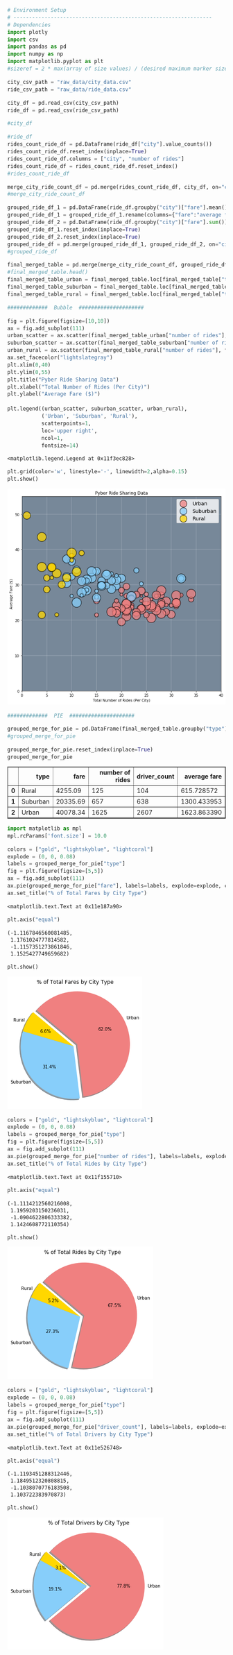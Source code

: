 

```python
# Environment Setup
# ----------------------------------------------------------------
# Dependencies
import plotly
import csv
import pandas as pd
import numpy as np
import matplotlib.pyplot as plt
#sizeref = 2 * max(array of size values) / (desired maximum marker size ** 2)


```


```python
city_csv_path = "raw_data/city_data.csv"
ride_csv_path = "raw_data/ride_data.csv"
```


```python
city_df = pd.read_csv(city_csv_path)
ride_df = pd.read_csv(ride_csv_path)
```


```python
#city_df
```


```python
#ride_df
rides_count_ride_df = pd.DataFrame(ride_df["city"].value_counts()) 
rides_count_ride_df.reset_index(inplace=True)
rides_count_ride_df.columns = ["city", "number of rides"]
rides_count_ride_df = rides_count_ride_df.reset_index()
#rides_count_ride_df
```


```python
merge_city_ride_count_df = pd.merge(rides_count_ride_df, city_df, on="city", how="outer")
#merge_city_ride_count_df
```


```python
grouped_ride_df_1 = pd.DataFrame(ride_df.groupby("city")["fare"].mean())
grouped_ride_df_1 = grouped_ride_df_1.rename(columns={"fare":"average fare"})
grouped_ride_df_2 = pd.DataFrame(ride_df.groupby("city")["fare"].sum())
grouped_ride_df_1.reset_index(inplace=True)
grouped_ride_df_2.reset_index(inplace=True)
grouped_ride_df = pd.merge(grouped_ride_df_1, grouped_ride_df_2, on="city", how="outer")
#grouped_ride_df
```


```python
final_merged_table = pd.merge(merge_city_ride_count_df, grouped_ride_df, on="city", how="outer")
#final_merged_table.head()
final_merged_table_urban = final_merged_table.loc[final_merged_table["type"] == "Urban",:]
final_merged_table_suburban = final_merged_table.loc[final_merged_table["type"] == "Suburban",:]
final_merged_table_rural = final_merged_table.loc[final_merged_table["type"] == "Rural",:]
```


```python
#############  Bubble  #####################
```


```python
fig = plt.figure(figsize=[10,10])
ax = fig.add_subplot(111)
urban_scatter = ax.scatter(final_merged_table_urban["number of rides"], final_merged_table_urban["average fare"], marker="o", facecolors="lightcoral", edgecolors="black", s=final_merged_table_urban["driver_count"]*10, alpha = 0.75, linewidths=1.5)
suburban_scatter = ax.scatter(final_merged_table_suburban["number of rides"], final_merged_table_suburban["average fare"], marker="o", facecolors="lightskyblue", edgecolors="black", s=final_merged_table_urban["driver_count"]*10, alpha = 0.75,linewidths=1.5)
urban_rural = ax.scatter(final_merged_table_rural["number of rides"], final_merged_table_rural["average fare"], marker="o", facecolors="gold", edgecolors="black", s=final_merged_table_urban["driver_count"]*10, alpha = 0.75,linewidths=1.5)
ax.set_facecolor("lightslategray")
plt.xlim(0,40)
plt.ylim(0,55)
plt.title("Pyber Ride Sharing Data")
plt.xlabel("Total Number of Rides (Per City)")
plt.ylabel("Average Fare ($)")

plt.legend((urban_scatter, suburban_scatter, urban_rural),
           ('Urban', 'Suburban', 'Rural'),
           scatterpoints=1,
           loc='upper right',
           ncol=1,
           fontsize=14)
```




    <matplotlib.legend.Legend at 0x11f3ec828>




```python
plt.grid(color='w', linestyle='-', linewidth=2,alpha=0.15)
plt.show()
```


![png](output_10_0.png)



```python
#############  PIE  #####################
```


```python
grouped_merge_for_pie = pd.DataFrame(final_merged_table.groupby("type")["fare","number of rides","driver_count", "average fare"].sum())
#grouped_merge_for_pie
```


```python
grouped_merge_for_pie.reset_index(inplace=True)
grouped_merge_for_pie 
```




<div>
<style>
    .dataframe thead tr:only-child th {
        text-align: right;
    }

    .dataframe thead th {
        text-align: left;
    }

    .dataframe tbody tr th {
        vertical-align: top;
    }
</style>
<table border="1" class="dataframe">
  <thead>
    <tr style="text-align: right;">
      <th></th>
      <th>type</th>
      <th>fare</th>
      <th>number of rides</th>
      <th>driver_count</th>
      <th>average fare</th>
    </tr>
  </thead>
  <tbody>
    <tr>
      <th>0</th>
      <td>Rural</td>
      <td>4255.09</td>
      <td>125</td>
      <td>104</td>
      <td>615.728572</td>
    </tr>
    <tr>
      <th>1</th>
      <td>Suburban</td>
      <td>20335.69</td>
      <td>657</td>
      <td>638</td>
      <td>1300.433953</td>
    </tr>
    <tr>
      <th>2</th>
      <td>Urban</td>
      <td>40078.34</td>
      <td>1625</td>
      <td>2607</td>
      <td>1623.863390</td>
    </tr>
  </tbody>
</table>
</div>




```python
import matplotlib as mpl
mpl.rcParams['font.size'] = 10.0
```


```python
colors = ["gold", "lightskyblue", "lightcoral"]
explode = (0, 0, 0.08)
labels = grouped_merge_for_pie["type"]
fig = plt.figure(figsize=[5,5])
ax = fig.add_subplot(111)
ax.pie(grouped_merge_for_pie["fare"], labels=labels, explode=explode, colors=colors, autopct="%1.1f%%", shadow=True, startangle=140, labeldistance=1.05)
ax.set_title("% of Total Fares by City Type")
```




    <matplotlib.text.Text at 0x11e187a90>




```python
plt.axis("equal")
```




    (-1.1167846560081485,
     1.1761024777814582,
     -1.1157351273861846,
     1.1525427749659682)




```python
plt.show()
```


![png](output_17_0.png)



```python
colors = ["gold", "lightskyblue", "lightcoral"]
explode = (0, 0, 0.08)
labels = grouped_merge_for_pie["type"]
fig = plt.figure(figsize=[5,5])
ax = fig.add_subplot(111)
ax.pie(grouped_merge_for_pie["number of rides"], labels=labels, explode=explode, colors=colors, autopct="%1.1f%%", shadow=True, startangle=140, labeldistance=1.05)
ax.set_title("% of Total Rides by City Type")
```




    <matplotlib.text.Text at 0x11f155710>




```python
plt.axis("equal")
```




    (-1.1114212560216008,
     1.1959203150236031,
     -1.0904622806333382,
     1.1424608772110354)




```python
plt.show()
```


![png](output_20_0.png)



```python
colors = ["gold", "lightskyblue", "lightcoral"]
explode = (0, 0, 0.08)
labels = grouped_merge_for_pie["type"]
fig = plt.figure(figsize=[5,5])
ax = fig.add_subplot(111)
ax.pie(grouped_merge_for_pie["driver_count"], labels=labels, explode=explode, colors=colors, autopct="%1.1f%%", shadow=True, startangle=140, labeldistance=1.05)
ax.set_title("% of Total Drivers by City Type")
```




    <matplotlib.text.Text at 0x11e526748>




```python
plt.axis("equal")
```




    (-1.1193451288312446,
     1.1849512320808815,
     -1.1038070776183508,
     1.103722383970873)




```python
plt.show()
```


![png](output_23_0.png)

